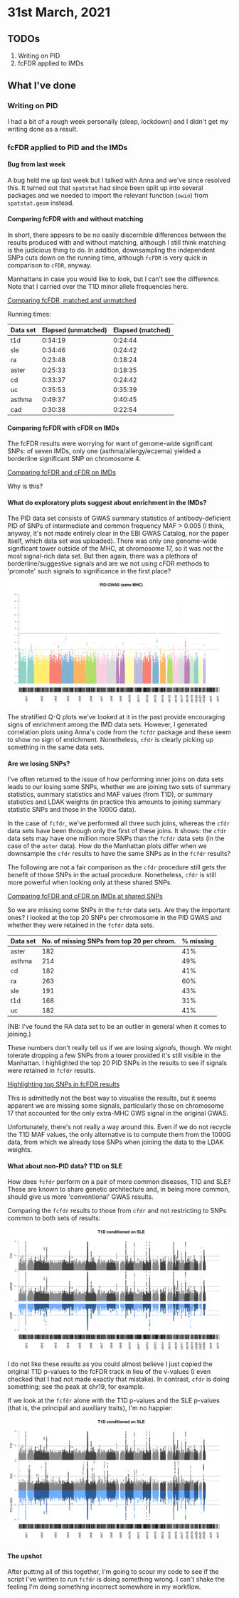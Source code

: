 # 31st March, 2021

## TODOs 

1. Writing on PID
2. fcFDR applied to IMDs

## What I've done

### Writing on PID

I had a bit of a rough week personally (sleep, lockdown) and I didn't get my writing done as a result.

### fcFDR applied to PID and the IMDs

#### Bug from last week

A bug held me up last week but I talked with Anna and we've since resolved this. It turned out that `spatstat` had since been split up into several packages and we needed to import the relevant function (`owin`) from `spatstat.geom` instead.

#### Comparing fcFDR with and without matching

In short, there appears to be no easily discernible differences between the results produced with and without matching, although I still think matching is the judicious thing to do. In addition, downsampling the independent SNPs cuts down on the running time, although `fcFDR` is very quick in comparison to `cFDR`, anyway.

Manhattans in case you would like to look, but I can't see the difference. Note that I carried over the T1D minor allele frequencies here. 

[Comparing fcFDR, matched and unmatched](/entries/310321/matched_vs_unmatched.html)

Running times:

| Data set | Elapsed (unmatched) | Elapsed (matched) |
|----------|---------------------|-------------------|
| t1d      |             0:34:19 |           0:24:44 |
| sle      |             0:34:46 |           0:24:42 |
| ra       |             0:23:48 |           0:18:24 |
| aster    |             0:25:33 |           0:18:35 |
| cd       |             0:33:37 |           0:24:42 |
| uc       |             0:35:53 |           0:35:39 |
| asthma   |             0:49:37 |           0:40:45 |
| cad      |             0:30:38 |           0:22:54 |

#### Comparing fcFDR with cFDR on IMDs

The fcFDR results were worrying for want of genome-wide significant SNPs: of seven IMDs, only one (asthma/allergy/eczema) yielded a borderline significant SNP on chromosome 4. 

[Comparing fcFDR and cFDR on IMDs](/entries/310321/cfdr_vs_fcfdr.html)

Why is this?

#### What do exploratory plots suggest about enrichment in the IMDs?

The PID data set consists of GWAS summary statistics of antibody-deficient PID of SNPs of intermediate and common frequency MAF > 0.005 (I think, anyway, it's not made entirely clear in the EBI GWAS Catalog, nor the paper itself, which data set was uploaded). There was only one genome-wide significant tower outside of the MHC, at chromosome 17, so it was not the most signal-rich data set. But then again, there was a plethora of borderline/suggestive signals and are we not using cFDR methods to 'promote' such signals to significance in the first place?

![](/images/030321/pid.png)

The stratified Q-Q plots we've looked at it in the past provide encouraging signs of enrichment among the IMD data sets. However, I generated correlation plots using Anna's code from the `fcfdr` package and these seem to show no sign of enrichment. Nonetheless, `cfdr` is clearly picking up something in the same data sets. 

#### Are we losing SNPs?

I've often returned to the issue of how performing inner joins on data sets leads to our losing some SNPs, whether we are joining two sets of summary statistics, summary statistics and MAF values (from T1D), or summary statistics and LDAK weights (in practice this amounts to joining summary statistic SNPs and those in the 1000G data). 

In the case of `fcfdr`, we've performed all three such joins, whereas the `cfdr` data sets have been through only the first of these joins. It shows: the `cfdr` data sets may have one million more SNPs than the `fcfdr` data sets (in the case of the `aster` data). How do the Manhattan plots differ when we downsample the `cfdr` results to have the same SNPs as in the `fcfdr` results? 

The following are not a fair comparison as the `cfdr` procedure still gets the benefit of those SNPs in the actual procedure. Nonetheless, `cfdr` is still more powerful when looking only at these shared SNPs.

[Comparing fcFDR and cFDR on IMDs at shared SNPs](/entries/310321/cfdr_vs_fcfdr_sharedOnly.html)

So we are missing some SNPs in the `fcfdr` data sets. Are they the important ones? I looked at the top 20 SNPs per chromosome in the PID GWAS and whether they were retained in the `fcfdr` data sets. 

| Data set | No. of missing SNPs from top 20 per chrom. | % missing |
|----------|--------------------------------------------|-----------|
| aster    |                                        182 | 41%       |
| asthma   |                                        214 | 49%       |
| cd       |                                        182 | 41%       |
| ra       |                                        263 | 60%       |
| sle      |                                        191 | 43%       |
| t1d      |                                        168 | 31%       |
| uc       |                                        182 | 41%       |

(NB: I've found the RA data set to be an outlier in general when it comes to joining.)

These numbers don't really tell us if we are losing *signals*, though. We might tolerate dropping a few SNPs from a tower provided it's still visible in the Manhattan. I highlighted the top 20 PID SNPs in the results to see if signals were retained in `fcfdr` results.

[Highlighting top SNPs in fcFDR results](/entries/310321/missing_top20.html)

This is admittedly not the best way to visualise the results, but it seems apparent we are missing some signals, particularly those on chromosome 17 that accounted for the only extra-MHC GWS signal in the original GWAS.

Unfortunately, there's not really a way around this. Even if we do not recycle the T1D MAF values, the only alternative is to compute them from the 1000G data, from which we already lose SNPs when joining the data to the LDAK weights.

#### What about non-PID data? T1D on SLE 

How does `fcfdr` perform on a pair of more common diseases, T1D and SLE? These are known to share genetic architecture and, in being more common, should give us more 'conventional' GWAS results. 

Comparing the `fcfdr` results to those from `cfdr` and not restricting to SNPs common to both sets of results:

![](/images/310321/t1d_on_sle_cfdr_vs_fcfdr.png)

I do not like these results as you could almost believe I just copied the original T1D p-values to the fcFDR track in lieu of the v-values (I even checked that I had not made exactly that mistake). In contrast, `cfdr` is doing something; see the peak at chr19, for example. 

If we look at the `fcfdr` alone with the T1D p-values and the SLE p-values (that is, the principal and auxiliary traits), I'm no happier:

![](/images/310321/t1d_on_sle.png)

#### The upshot

After putting all of this together, I'm going to scour my code to see if the script I've written to run `fcfdr` is doing something wrong. I can't shake the feeling I'm doing something incorrect somewhere in my workflow.
